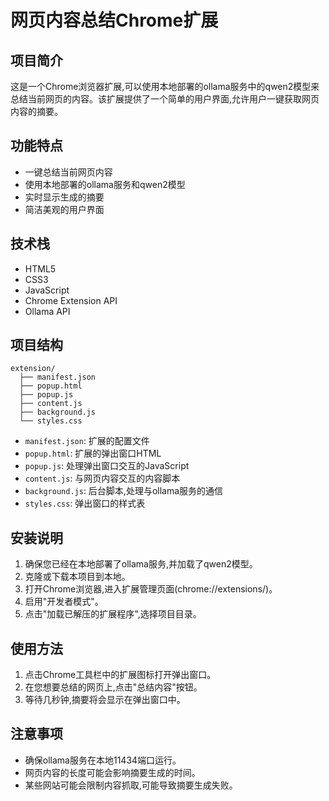 # 网页内容总结Chrome扩展

## 项目简介

这是一个Chrome浏览器扩展,可以使用本地部署的ollama服务中的qwen2模型来总结当前网页的内容。该扩展提供了一个简单的用户界面,允许用户一键获取网页内容的摘要。

## 功能特点

- 一键总结当前网页内容
- 使用本地部署的ollama服务和qwen2模型
- 实时显示生成的摘要
- 简洁美观的用户界面

## 技术栈

- HTML5
- CSS3
- JavaScript
- Chrome Extension API
- Ollama API

## 项目结构

```
extension/
  ├── manifest.json
  ├── popup.html
  ├── popup.js
  ├── content.js
  ├── background.js
  └── styles.css
```

- `manifest.json`: 扩展的配置文件
- `popup.html`: 扩展的弹出窗口HTML
- `popup.js`: 处理弹出窗口交互的JavaScript
- `content.js`: 与网页内容交互的内容脚本
- `background.js`: 后台脚本,处理与ollama服务的通信
- `styles.css`: 弹出窗口的样式表



## 安装说明

1. 确保您已经在本地部署了ollama服务,并加载了qwen2模型。
2. 克隆或下载本项目到本地。
3. 打开Chrome浏览器,进入扩展管理页面(chrome://extensions/)。
4. 启用"开发者模式"。
5. 点击"加载已解压的扩展程序",选择项目目录。

## 使用方法

1. 点击Chrome工具栏中的扩展图标打开弹出窗口。
2. 在您想要总结的网页上,点击"总结内容"按钮。
3. 等待几秒钟,摘要将会显示在弹出窗口中。

## 注意事项

- 确保ollama服务在本地11434端口运行。
- 网页内容的长度可能会影响摘要生成的时间。
- 某些网站可能会限制内容抓取,可能导致摘要生成失败。
